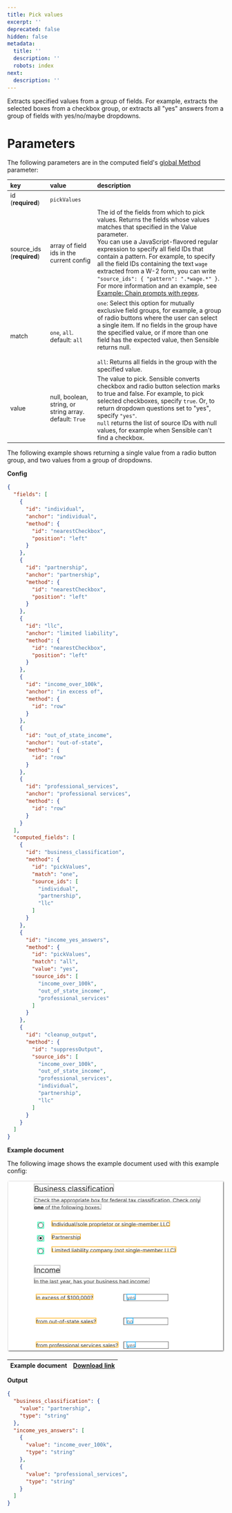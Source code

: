 ```yaml
---
title: Pick values
excerpt: ''
deprecated: false
hidden: false
metadata:
  title: ''
  description: ''
  robots: index
next:
  description: ''
---
```

Extracts specified values from a group of fields. For example, extracts the selected boxes from a checkbox group, or extracts all "yes" answers from a group of fields with yes/no/maybe dropdowns.

Parameters
====

The following parameters are in the computed field's [global Method](doc:computed-field-methods#parameters) parameter: 

| key                       | value                                                   | description                                                  |
| :------------------------ | :------------------------------------------------------ | :----------------------------------------------------------- |
| id (**required**)         | `pickValues`                                            |                                                              |
| source_ids (**required**) | array of field ids in the current config                | The id of the fields from which to pick values. Returns the fields whose values matches that specified in the Value parameter.<br/>You can use a JavaScript-flavored regular expression to specify all field IDs that contain a pattern.  For example,  to specify all the field IDs containing the text `wage` extracted from a W-2 form, you can write  `"source_ids": { "pattern": ".*wage.*" }`. For more information and an example, see [Example: Chain prompts with regex](doc:query-group#example-chain-prompts-with-regex). |
| match                     | `one`, `all`. default: `all`                            | `one`:  Select this option for mutually exclusive field groups, for example, a group of radio buttons where the user can select a single item. If no fields in the group have the specified value, or if more than one field has the expected value, then Sensible returns null. <br/><br/> `all`: Returns all fields in the group with the specified value. |
| value                     | null, boolean, string, or string array. default: `True` | The value to pick. Sensible converts checkbox and radio button selection marks to true and false. For example, to pick selected checkboxes, specify `true`.  Or, to return dropdown questions set to "yes", specify `"yes"`.<br/>`null` returns the list of source IDs with null values, for example when Sensible can't find a checkbox. |

The following example shows returning a single value from a radio button group, and two values from a group of dropdowns.

**Config**

```json
{
  "fields": [
    {
      "id": "individual",
      "anchor": "individual",
      "method": {
        "id": "nearestCheckbox",
        "position": "left"
      }
    },
    {
      "id": "partnership",
      "anchor": "partnership",
      "method": {
        "id": "nearestCheckbox",
        "position": "left"
      }
    },
    {
      "id": "llc",
      "anchor": "limited liability",
      "method": {
        "id": "nearestCheckbox",
        "position": "left"
      }
    },
    {
      "id": "income_over_100k",
      "anchor": "in excess of",
      "method": {
        "id": "row"
      }
    },
    {
      "id": "out_of_state_income",
      "anchor": "out-of-state",
      "method": {
        "id": "row"
      }
    },
    {
      "id": "professional_services",
      "anchor": "professional services",
      "method": {
        "id": "row"
      }
    }
  ],
  "computed_fields": [
    {
      "id": "business_classification",
      "method": {
        "id": "pickValues",
        "match": "one",
        "source_ids": [
          "individual",
          "partnership",
          "llc"
        ]
      }
    },
    {
      "id": "income_yes_answers",
      "method": {
        "id": "pickValues",
        "match": "all",
        "value": "yes",
        "source_ids": [
          "income_over_100k",
          "out_of_state_income",
          "professional_services"
        ]
      }
    },
    {
      "id": "cleanup_output",
      "method": {
        "id": "suppressOutput",
        "source_ids": [
          "income_over_100k",
          "out_of_state_income",
          "professional_services",
          "individual",
          "partnership",
          "llc"
        ]
      }
    }
  ]
}
```



**Example document**

The following image shows the example document used with this example config:

![Click to enlarge](https://raw.githubusercontent.com/sensible-hq/sensible-docs/main/readme-sync/assets/v0/images/final/pick_values.png)

| Example document | [Download link](https://raw.githubusercontent.com/sensible-hq/sensible-docs/main/readme-sync/assets/v0/pdfs/pick_values.pdf) |
| ----------- | ------------------------------------------------------------ |

**Output**

```json
{
  "business_classification": {
    "value": "partnership",
    "type": "string"
  },
  "income_yes_answers": [
    {
      "value": "income_over_100k",
      "type": "string"
    },
    {
      "value": "professional_services",
      "type": "string"
    }
  ]
}
```